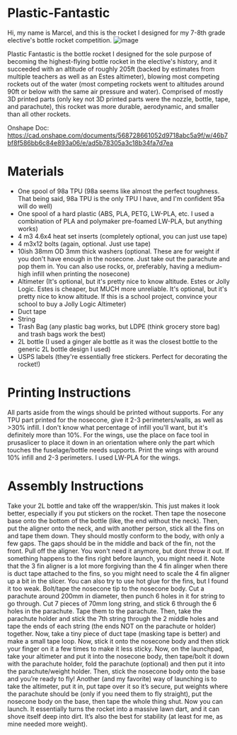 # Plastic-Fantastic
Hi, my name is Marcel, and this is the rocket I designed for my 7-8th grade elective's bottle rocket competition. 
![image](https://github.com/Orange-Duster/Plastic-Fantastic/assets/126211319/53a14362-55cf-41b8-8699-83eee1279959)

Plastic Fantastic is the bottle rocket I designed for the sole purpose of becoming the highest-flying bottle rocket in the elective's history, and it succeeded with an altitude of roughly 205ft (backed by estimates from multiple teachers as well as an Estes altimeter), blowing most competing rockets out of the water (most competing rockets went to altitudes around 90ft or below with the same air pressure and water). Comprised of mostly 3D printed parts (only key not 3D printed parts were the nozzle, bottle, tape, and parachute), this rocket was more durable, aerodynamic, and smaller than all other rockets.

Onshape Doc: https://cad.onshape.com/documents/568728661052d9718abc5a9f/w/46b7bf8f586bb6c84e893a06/e/ad5b78305a3c18b34fa7d7ea

# Materials
- One spool of 98a TPU (98a seems like almost the perfect toughness. That being said, 98a TPU is the only TPU I have, and I'm confident 95a will do well)
- One spool of a hard plastic (ABS, PLA, PETG, LW-PLA, etc. I used a combination of PLA and polymaker pre-foamed LW-PLA, but anything works)
- 4 m3 4.6x4 heat set inserts (completely optional, you can just use tape)
- 4 m3x12 bolts (again, optional. Just use tape)
- 10ish 38mm OD 3mm thick washers (optional. These are for weight if you don't have enough in the nosecone. Just take out the parachute and pop them in. You can also use rocks, or, preferably, having a medium-high infill when printing the nosecone)
- Altimeter (It's optional, but it's pretty nice to know altitude. Estes or Jolly Logic. Estes is cheaper, but MUCH more unreliable. It's optional, but it's pretty nice to know altitude. If this is a school project, convince your school to buy a Jolly Logic Altimeter)
- Duct tape 
- String
- Trash Bag (any plastic bag works, but LDPE (think grocery store bag) and trash bags work the best)
- 2L bottle (I used a ginger ale bottle as it was the closest bottle to the generic 2L bottle design I used)
- USPS labels (they're essentially free stickers. Perfect for decorating the rocket!)

# Printing Instructions
All parts aside from the wings should be printed without supports. For any TPU part printed for the nosecone, give it 2-3 perimeters/walls, as well as >30% infill. I don't know what percentage of infill you'll want, but it's definitely more than 10%. For the wings, use the place on face tool in prusaslicer to place it down in an orientation where only the part which touches the fuselage/bottle needs supports. Print the wings with around 10% infill and 2-3 perimeters. I used LW-PLA for the wings.

# Assembly Instructions
Take your 2L bottle and take off the wrapper/skin. This just makes it look better, especially if you put stickers on the rocket. Then tape the nosecone base onto the bottom of the bottle (like, the end without the neck). Then, put the aligner onto the neck, and with another person, stick all the fins on and tape them down. They should mostly conform to the body, with only a few gaps. The gaps should be in the middle and back of the fin, not the front. Pull off the aligner. You won't need it anymore, but dont throw it out. If something happens to the fins right before launch, you might need it. Note that the 3 fin aligner is a lot more forgiving than the 4 fin alinger when there is duct tape attached to the fins, so you might need to scale the 4 fin aligner up a bit in the slicer. You can also try to use hot glue for the fins, but I found it too weak. Bolt/tape the nosecone tip to the nosecone body. Cut a parachute around 200mm in diameter, then punch 6 holes in it for string to go through. Cut 7 pieces of 70mm long string, and stick 6 through the 6 holes in the parachute. Tape them to the parachute. Then, take the parachute holder and stick the 7th string through the 2 middle holes and tape the ends of each string (the ends NOT on the parachute or holder) together. Now, take a tiny piece of duct tape (masking tape is better) and make a small tape loop. Now, stick it onto the nosecone body and then stick your finger on it a few times to make it less sticky. Now, on the launchpad, take your altimeter and put it into the nosecone body, then tape/bolt it down with the parachute holder, fold the parachute (optional) and then put it into the parachute/weight holder. Then, stick the nosecone body onto the base and you’re ready to fly! Another (and my favorite) way of launching is to take the altimeter, put it in, put tape over it so it’s secure, put weights where the parachute should be (only if you need them to fly straight), put the nosecone body on the base, then tape the whole thing shut. Now you can launch. It essentially turns the rocket into a massive lawn dart, and it can shove itself deep into dirt. It’s also the best for stability (at least for me, as mine needed more weight).
